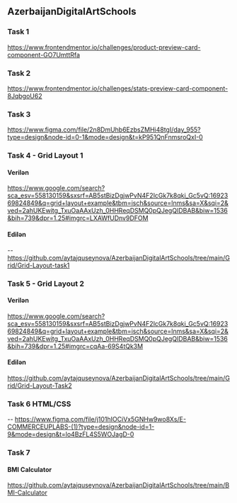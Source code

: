﻿## AzerbaijanDigitalArtSchools
### Task 1 
https://www.frontendmentor.io/challenges/product-preview-card-component-GO7UmttRfa
### Task 2
https://www.frontendmentor.io/challenges/stats-preview-card-component-8JqbgoU62
### Task 3
https://www.figma.com/file/2n8DmUhb6EzbsZMHi48tgI/day_955?type=design&node-id=0-1&mode=design&t=kP951QnFnmsroQxI-0
### Task 4 - Grid Layout 1
#### Verilən
https://www.google.com/search?sca_esv=558130159&sxsrf=AB5stBizDgjwPvN4F2lcGk7k8qki_Gc5vQ:1692369824849&q=grid+layout+example&tbm=isch&source=lnms&sa=X&sqi=2&ved=2ahUKEwitg_TxuOaAAxUzh_0HHReqDSMQ0pQJegQIDBAB&biw=1536&bih=739&dpr=1.25#imgrc=LXAWfUDnv9DFOM
#### Edilən
-- https://github.com/aytajquseynova/AzerbaijanDigitalArtSchools/tree/main/Grid/Grid-Layout-task1
### Task 5 - Grid Layout 2
#### Verilən
https://www.google.com/search?sca_esv=558130159&sxsrf=AB5stBizDgjwPvN4F2lcGk7k8qki_Gc5vQ:1692369824849&q=grid+layout+example&tbm=isch&source=lnms&sa=X&sqi=2&ved=2ahUKEwitg_TxuOaAAxUzh_0HHReqDSMQ0pQJegQIDBAB&biw=1536&bih=739&dpr=1.25#imgrc=cqAa-69S4tQk3M
#### Edilən 
https://github.com/aytajquseynova/AzerbaijanDigitalArtSchools/tree/main/Grid/Grid-Layout-Task2
### Task 6 HTML/CSS
-- https://www.figma.com/file/j101hIOCiVx5GNHw9wo8Xs/E-COMMERCEUPLABS-(1)?type=design&node-id=1-9&mode=design&t=lo4BzFL4S5WOJagD-0

### Task 7 
#### BMI Calculator
https://github.com/aytajquseynova/AzerbaijanDigitalArtSchools/tree/main/BMI-Calculator
